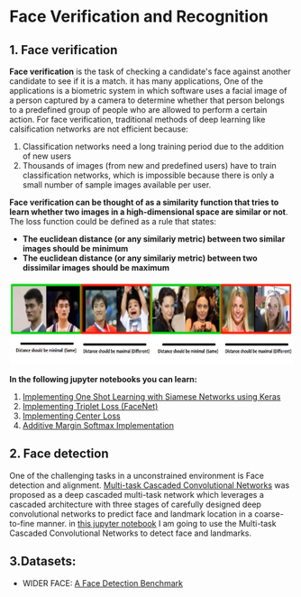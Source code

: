 # Face Verification and Recognition 

## 1. Face verification
 
**Face verification** is the task of checking a candidate's face against another candidate to see if it is a match. it has many applications, One of the applications is a biometric system in which software uses a facial image of a person captured by a camera to determine whether that person belongs to a predefined group of people who are allowed to perform a certain action. For face verification, traditional methods of deep learning like calsification networks are not efficient because:

1. Classification networks need a long training period due to the addition of new users
2. Thousands of images (from new and predefined users) have to train classification networks, which is impossible because there is only a small number of sample images available per user.

**Face verification can be thought of as a similarity function that tries to learn whether two images in a high-dimensional space are similar or not**. The loss function could be defined as a rule that states:

* **The euclidean distance (or any similariy metric) between two similar images should be minimum**
* **The euclidean distance (or any similariy metric) between two dissimilar images should be maximum**


<p align="center">
  <img src="/imgs/1.PNG" alt="" width="700" height="150" >
 </p>
 
 **In the following jupyter notebooks you can learn:**
 1. [Implementing One Shot Learning with Siamese Networks using Keras](https://github.com/A2Amir/Face-Recognition-and-Verification/blob/main/Codes/Face_verification/OneShot_siamese.ipynb)
 2. [Implementing Triplet Loss (FaceNet)](https://github.com/A2Amir/Face-Recognition-and-Verification/blob/main/Codes/Face_verification/Triplet%20Loss%20(FaceNet).ipynb)
 3. [Implementing Center Loss](https://github.com/A2Amir/Face-Recognition-and-Verification/blob/main/Codes/Face_verification/CenterLoss.ipynb)
 4. [Additive Margin Softmax Implementation](https://github.com/A2Amir/Face-Recognition-and-Verification/blob/main/Codes/Face_verification/Additive%20Margin%20Softmax.ipynb)
## 2. Face detection

One of the challenging tasks in a unconstrained environment is Face detection and alignment. [Multi-task Cascaded Convolutional Networks](https://kpzhang93.github.io/MTCNN_face_detection_alignment/) was proposed as a deep cascaded multi-task network which leverages a cascaded architecture with three stages of carefully designed deep convolutional networks to predict face and landmark location in a coarse-to-fine manner. in [this jupyter notebook](https://github.com/A2Amir/Face-Recognition-and-Verification/blob/main/Codes/Face_detection/Multi-task%20Cascaded%20Convolutional%20Networks%20(MTCNN).ipynb) I am going to use the Multi-task Cascaded Convolutional Networks to detect face and landmarks.

  
## 3.Datasets:
  
  * WIDER FACE: [A Face Detection Benchmark](http://shuoyang1213.me/WIDERFACE/index.html)
